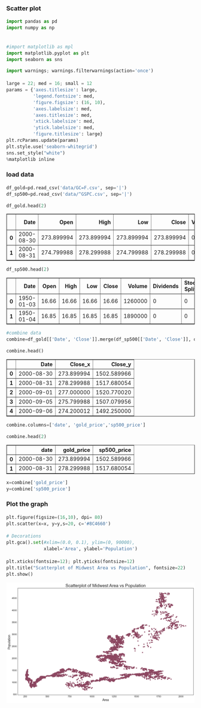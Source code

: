 ### Scatter plot


```python
import pandas as pd
import numpy as np


#import matplotlib as mpl
import matplotlib.pyplot as plt
import seaborn as sns

```


```python
import warnings; warnings.filterwarnings(action='once')

large = 22; med = 16; small = 12
params = {'axes.titlesize': large,
          'legend.fontsize': med,
          'figure.figsize': (16, 10),
          'axes.labelsize': med,
          'axes.titlesize': med,
          'xtick.labelsize': med,
          'ytick.labelsize': med,
          'figure.titlesize': large}
plt.rcParams.update(params)
plt.style.use('seaborn-whitegrid')
sns.set_style("white")
%matplotlib inline
```

### load data



```python
df_gold=pd.read_csv('data/GC=F.csv', sep='|')
df_sp500=pd.read_csv('data/^GSPC.csv', sep='|')
```


```python
df_gold.head(2)
```




<div>
<style scoped>
    .dataframe tbody tr th:only-of-type {
        vertical-align: middle;
    }

    .dataframe tbody tr th {
        vertical-align: top;
    }

    .dataframe thead th {
        text-align: right;
    }
</style>
<table border="1" class="dataframe">
  <thead>
    <tr style="text-align: right;">
      <th></th>
      <th>Date</th>
      <th>Open</th>
      <th>High</th>
      <th>Low</th>
      <th>Close</th>
      <th>Volume</th>
      <th>Dividends</th>
      <th>Stock Splits</th>
    </tr>
  </thead>
  <tbody>
    <tr>
      <th>0</th>
      <td>2000-08-30</td>
      <td>273.899994</td>
      <td>273.899994</td>
      <td>273.899994</td>
      <td>273.899994</td>
      <td>0</td>
      <td>0</td>
      <td>0</td>
    </tr>
    <tr>
      <th>1</th>
      <td>2000-08-31</td>
      <td>274.799988</td>
      <td>278.299988</td>
      <td>274.799988</td>
      <td>278.299988</td>
      <td>0</td>
      <td>0</td>
      <td>0</td>
    </tr>
  </tbody>
</table>
</div>




```python
df_sp500.head(2)
```




<div>
<style scoped>
    .dataframe tbody tr th:only-of-type {
        vertical-align: middle;
    }

    .dataframe tbody tr th {
        vertical-align: top;
    }

    .dataframe thead th {
        text-align: right;
    }
</style>
<table border="1" class="dataframe">
  <thead>
    <tr style="text-align: right;">
      <th></th>
      <th>Date</th>
      <th>Open</th>
      <th>High</th>
      <th>Low</th>
      <th>Close</th>
      <th>Volume</th>
      <th>Dividends</th>
      <th>Stock Splits</th>
    </tr>
  </thead>
  <tbody>
    <tr>
      <th>0</th>
      <td>1950-01-03</td>
      <td>16.66</td>
      <td>16.66</td>
      <td>16.66</td>
      <td>16.66</td>
      <td>1260000</td>
      <td>0</td>
      <td>0</td>
    </tr>
    <tr>
      <th>1</th>
      <td>1950-01-04</td>
      <td>16.85</td>
      <td>16.85</td>
      <td>16.85</td>
      <td>16.85</td>
      <td>1890000</td>
      <td>0</td>
      <td>0</td>
    </tr>
  </tbody>
</table>
</div>




```python
#combine data
combine=df_gold[['Date', 'Close']].merge(df_sp500[['Date', 'Close']], on=['Date'], how='inner')
```


```python
combine.head()
```




<div>
<style scoped>
    .dataframe tbody tr th:only-of-type {
        vertical-align: middle;
    }

    .dataframe tbody tr th {
        vertical-align: top;
    }

    .dataframe thead th {
        text-align: right;
    }
</style>
<table border="1" class="dataframe">
  <thead>
    <tr style="text-align: right;">
      <th></th>
      <th>Date</th>
      <th>Close_x</th>
      <th>Close_y</th>
    </tr>
  </thead>
  <tbody>
    <tr>
      <th>0</th>
      <td>2000-08-30</td>
      <td>273.899994</td>
      <td>1502.589966</td>
    </tr>
    <tr>
      <th>1</th>
      <td>2000-08-31</td>
      <td>278.299988</td>
      <td>1517.680054</td>
    </tr>
    <tr>
      <th>2</th>
      <td>2000-09-01</td>
      <td>277.000000</td>
      <td>1520.770020</td>
    </tr>
    <tr>
      <th>3</th>
      <td>2000-09-05</td>
      <td>275.799988</td>
      <td>1507.079956</td>
    </tr>
    <tr>
      <th>4</th>
      <td>2000-09-06</td>
      <td>274.200012</td>
      <td>1492.250000</td>
    </tr>
  </tbody>
</table>
</div>




```python
combine.columns=['date', 'gold_price','sp500_price']
```


```python
combine.head(2)
```




<div>
<style scoped>
    .dataframe tbody tr th:only-of-type {
        vertical-align: middle;
    }

    .dataframe tbody tr th {
        vertical-align: top;
    }

    .dataframe thead th {
        text-align: right;
    }
</style>
<table border="1" class="dataframe">
  <thead>
    <tr style="text-align: right;">
      <th></th>
      <th>date</th>
      <th>gold_price</th>
      <th>sp500_price</th>
    </tr>
  </thead>
  <tbody>
    <tr>
      <th>0</th>
      <td>2000-08-30</td>
      <td>273.899994</td>
      <td>1502.589966</td>
    </tr>
    <tr>
      <th>1</th>
      <td>2000-08-31</td>
      <td>278.299988</td>
      <td>1517.680054</td>
    </tr>
  </tbody>
</table>
</div>




```python
x=combine['gold_price']
y=combine['sp500_price']
```

### Plot the graph


```python
plt.figure(figsize=(16,10), dpi= 80)
plt.scatter(x=x, y=y,s=20, c='#8C4660')

# Decorations
plt.gca().set(#xlim=(0.0, 0.1), ylim=(0, 90000),
              xlabel='Area', ylabel='Population')

plt.xticks(fontsize=12); plt.yticks(fontsize=12)
plt.title("Scatterplot of Midwest Area vs Population", fontsize=22) 
plt.show()  
```


    
![png](output_13_0.png)
    



```python

```
